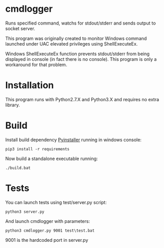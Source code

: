 # cmdlogger
Runs specified command, watchs for stdout/stderr and sends output to socket server.

This program was originally created to monitor Windows command launched under UAC elevated privileges using ShellExecuteEx.

Windows ShellExecuteEx function prevents stdout/stderr from being displayed in console (in fact there is no console).
This program is only a workaround for that problem.

# Installation
This program runs with Python2.7.X and Python3.X and requires no extra library.

# Build
Install build dependency [Pyinstaller](http://www.pyinstaller.org/) running in windows console:
```
pip3 install -r requirements
```
Now build a standalone executable running:
```
./build.bat
```

# Tests
You can launch tests using test/server.py script:
```
python3 server.py
```
And launch cmdlogger with parameters:
```
python3 cmdlogger.py 9001 test\test.bat
```
9001 is the hardcoded port in server.py

